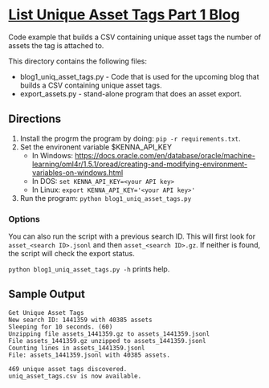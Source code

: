 # [List Unique Asset Tags Part 1 Blog](https://www.kennasecurity.com/blog/listing-unique-asset-tags-part-1/)

Code example that builds a CSV containing unique asset tags the number of assets the tag is attached to.

This directory contains the following files:

* blog1_uniq_asset_tags.py - Code that is used for the upcoming blog that builds a CSV containing unique asset tags.
* export_assets.py - stand-alone program that does an asset export.

## Directions

1. Install the progrm the program by doing: `pip -r requirements.txt`.
1. Set the environent variable $KENNA_API_KEY
   * In Windows: https://docs.oracle.com/en/database/oracle/machine-learning/oml4r/1.5.1/oread/creating-and-modifying-environment-variables-on-windows.html
   * In DOS: `set KENNA_API_KEY=<your API key>`
   * In Linux: `export KENNA_API_KEY='<your API key>'`
1. Run the program: `python blog1_uniq_asset_tags.py`

### Options
You can also run the script with a previous search ID. This will first look for `asset_<search ID>.jsonl` and then `asset_<search ID>.gz`. If neither is found, the script will check the export status.

`python blog1_uniq_asset_tags.py -h` prints help.

## Sample Output
```
Get Unique Asset Tags
New search ID: 1441359 with 40385 assets
Sleeping for 10 seconds. (60)
Unzipping file assets_1441359.gz to assets_1441359.jsonl
File assets_1441359.gz unzipped to assets_1441359.jsonl
Counting lines in assets_1441359.jsonl
File: assets_1441359.jsonl with 40385 assets.

469 unique asset tags discovered.
uniq_asset_tags.csv is now available.
```

